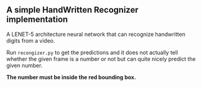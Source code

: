 ## A simple HandWritten Recognizer implementation

A LENET-5 architecture neural network that can recognize handwritten digits from a video.

Run `recongizer.py` to get the predictions and it does not actually tell whether the given frame is a number or not but can quite nicely predict the given number.


__The number must be inside the red bounding box.__
